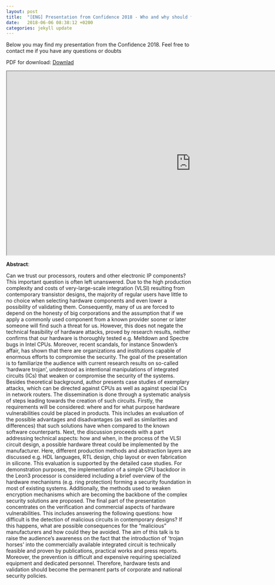 ```yaml
---
layout: post
title:  "[ENG] Presentation from Confidence 2018 - Who and why should fear HW trojans?"
date:   2018-06-06 08:38:12 +0200
categories: jekyll update
---
```

Below you may find my presentation from the Confidence 2018.
Feel free to contact me if you have any questions or doubts   

PDF for download: [Downlad](/download/hw_trojan_confidence.pdf) 

<iframe src="https://drive.google.com/file/d/1JJSzVqXpQqxiF6qqSfLD9DiNOvKGRYMq/preview" width="1000" height="500"></iframe>

  

**Abstract**:

Can we trust our processors, routers and other electronic IP components? 
This important question is often left unanswered. Due to the high production complexity and costs of very-large-scale integration (VLSI) 
resulting from contemporary transistor designs, the majority of regular users have little to no choice when selecting hardware 
components and even lower a possibility of validating them. Consequently, many of us are forced to depend on the honesty of big corporations 
and the assumption that if we apply a commonly used component from a known provider sooner or later someone will find such a threat for us. 
However, this does not negate the technical feasibility of hardware attacks, proved by research results, neither confirms that our hardware is 
thoroughly tested e.g. Meltdown and Spectre bugs in Intel CPUs. Moreover, recent scandals, for instance Snowden’s affair, has shown that there are 
organizations and institutions capable of enormous efforts to compromise the security. The goal of the presentation is to familiarize the audience 
with current research results on so-called ‘hardware trojan’, understood as intentional manipulations of integrated circuits (ICs) 
that weaken or compromise the security of the systems. Besides theoretical background, author presents case studies of exemplary attacks,
 which can be directed against CPUs as well as against special ICs in network routers. The dissemination is done through a systematic 
 analysis of steps leading towards the creation of such circuits. Firstly, the requirements will be considered: where and for what purpose 
 hardware vulnerabilities could be placed in products. This includes an evaluation of the possible advantages and disadvantages (as well as 
 similarities and differences) that such solutions have when compared to the known software counterparts. Next, the discussion proceeds with a 
 part addressing technical aspects: how and when, in the process of the VLSI circuit design, a possible hardware threat could be implemented 
 by the manufacturer. Here, different production methods and abstraction layers are discussed e.g. HDL languages, RTL design, chip layout or even 
 fabrication in silicone. This evaluation is supported by the detailed case studies. For demonstration purposes, the implementation of a simple CPU 
 backdoor in the Leon3 processor is considered including a brief overview of the hardware mechanisms (e.g. ring protection) forming a security 
 foundation in most of existing systems. Additionally, the methods used to weaken encryption mechanisms which are becoming the backbone of the 
 complex security solutions are proposed. The final part of the presentation concentrates on the verification and commercial aspects of hardware 
 vulnerabilities. This includes answering the following questions: how difficult is the detection of malicious circuits in contemporary designs? 
 If this happens, what are possible consequences for the “malicious” manufacturers and how could they be avoided. The aim of this talk is 
 to raise the audience’s awareness on the fact that the introduction of 'trojan horses' into the commercially available integrated circuit
 is technically feasible and proven by publications, practical works and press reports. Moreover, the prevention is difficult and 
 expensive requiring specialized equipment and dedicated personnel. Therefore, hardware tests and validation should become the permanent
 parts of corporate and national security policies.


